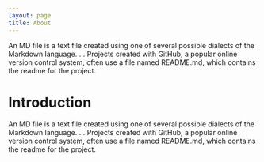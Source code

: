 ```yaml
---
layout: page
title: About
---
```






An MD file is a text file created using one of several possible dialects of the Markdown language. ... Projects created with GitHub, a popular online version control system, often use a file named README.md, which contains the readme for the project.

# Introduction

An MD file is a text file created using one of several possible dialects of the Markdown language. ... Projects created with GitHub, a popular online version control system, often use a file named README.md, which contains the readme for the project.
